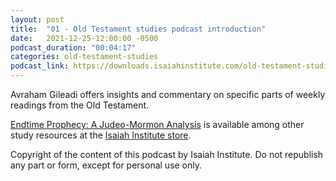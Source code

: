 ```yaml
---
layout: post
title:  "01 - Old Testament studies podcast introduction"
date:   2021-12-25-12:00:00 -0500
podcast_duration: "00:04:17"
categories: old-testament-studies
podcast_link: https://downloads.isaiahinstitute.com/old-testament-studies/II-OT-00.mp3
---
```

Avraham Gileadi offers insights and commentary on specific parts of weekly readings from the Old Testament.

[Endtime Prophecy: A Judeo-Mormon Analysis](https://isaiahinstitute.com/product/endtime-prophecy-a-judeo-mormon-analysis/) is available among other study resources at the [Isaiah Institute store](https://isaiahinstitute.com/store/).

Copyright of the content of this podcast by Isaiah Institute. Do not republish any part or form, except for personal use only.